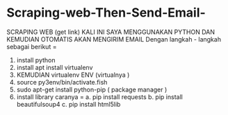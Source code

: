 # Scraping-web-Then-Send-Email- 
 
SCRAPING WEB (get link) KALI INI SAYA MENGGUNAKAN PYTHON DAN KEMUDIAN OTOMATIS AKAN MENGIRIM EMAIL 
Dengan langkah - langkah sebagai berikut = 

1. install python
2. install apt install virtualenv
3. KEMUDIAN virtualenv ENV (virtualnya )
4. source py3env/bin/activate.fish 
5. sudo apt-get install python-pip ( package manager )
6. install library caranya =
   a. pip install requests 
   b. pip install beautifulsoup4 
   c. pip install html5lib 

